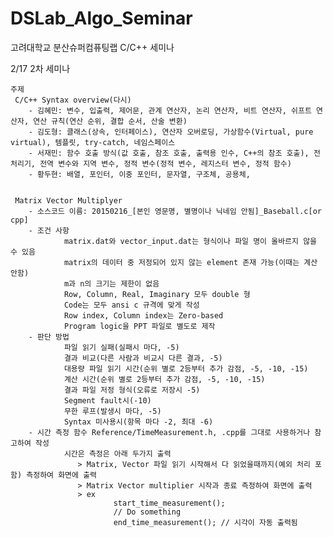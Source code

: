 ﻿DSLab_Algo_Seminar
==================
고려대학교 분산슈퍼컴퓨팅랩 C/C++ 세미나

2/17 2차 세미나
 
    주제
     C/C++ Syntax overview(다시)
        - 김혜민: 변수, 입출력, 제어문, 관계 연산자, 논리 연산자, 비트 연산자, 쉬프트 연산자, 연산 규칙(연산 순위, 결합 순서, 산술 변환)
        - 김도형: 클래스(상속, 인터페이스), 연산자 오버로딩, 가상함수(Virtual, pure virtual), 템플릿, try-catch, 네임스페이스
        - 서재민: 함수 호출 방식(값 호출, 참조 호출, 출력용 인수, C++의 참조 호출), 전처리기, 전역 변수와 지역 변수, 정적 변수(정적 변수, 레지스터 변수, 정적 함수)
        - 황두현: 배열, 포인터, 이중 포인터, 문자열, 구조체, 공용체, 

     
     Matrix Vector Multiplyer
        - 소스코드 이름: 20150216_[본인 영문명, 별명이나 닉네임 안됨]_Baseball.c[or cpp]
        - 조건 사항
                matrix.dat와 vector_input.dat는 형식이나 파일 명이 올바르지 않을 수 있음
                matrix의 데이터 중 저정되어 있지 않는 element 존재 가능(이때는 계산 안함)
                m과 n의 크기는 제한이 없음
                Row, Column, Real, Imaginary 모두 double 형
                Code는 모두 ansi c 규격에 맞게 작성
                Row index, Column index는 Zero-based
                Program logic을 PPT 파일로 별도로 제작
        - 판단 방법
                파일 읽기 실패(실패시 마다, -5)
                결과 비교(다른 사람과 비교시 다른 결과, -5)
                대용량 파일 읽기 시간(순위 별로 2등부터 추가 감점, -5, -10, -15)
                계산 시간(순위 별로 2등부터 추가 감점, -5, -10, -15)
                결과 파일 저정 형식(오류로 저장시 -5)
                Segment fault시(-10)
                무한 루프(발생시 마다, -5)
                Syntax 미사용시(항목 마다 -2, 최대 -6)
        - 시간 측정 함수 Reference/TimeMeasurement.h, .cpp를 그대로 사용하거나 참고하여 작성
                시간은 측정은 아래 두가지 출력
                   > Matrix, Vector 파일 읽기 시작해서 다 읽었을때까지(예외 처리 포함) 측정하여 화면에 출력
                   > Matrix Vector multiplier 시작과 종료 측정하여 화면에 출력
                   > ex     
                           start_time_measurement(); 
                           // Do something
                           end_time_measurement(); // 시각이 자동 출력됨
                

